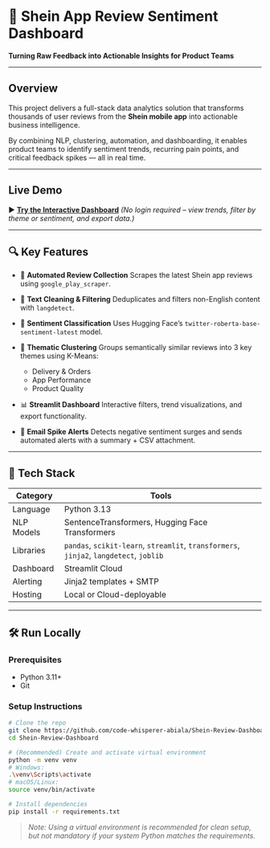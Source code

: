 # 💬 Shein App Review Sentiment Dashboard

**Turning Raw Feedback into Actionable Insights for Product Teams**

---

##  Overview

This project delivers a full-stack data analytics solution that transforms thousands of user reviews from the **Shein mobile app** into actionable business intelligence.

By combining NLP, clustering, automation, and dashboarding, it enables product teams to identify sentiment trends, recurring pain points, and critical feedback spikes — all in real time.

---

##  Live Demo

▶️ **[Try the Interactive Dashboard](https://maincusersisiakonedrivedocumentsprojectssheindashboardproject.streamlit.app/)**
*(No login required – view trends, filter by theme or sentiment, and export data.)*

---

## 🔍 Key Features

* 📅 **Automated Review Collection**
  Scrapes the latest Shein app reviews using `google_play_scraper`.

* 🧹 **Text Cleaning & Filtering**
  Deduplicates and filters non-English content with `langdetect`.

* 🧠 **Sentiment Classification**
  Uses Hugging Face’s `twitter-roberta-base-sentiment-latest` model.

* 🧩 **Thematic Clustering**
  Groups semantically similar reviews into 3 key themes using K-Means:

  * Delivery & Orders
  * App Performance
  * Product Quality

* 📊 **Streamlit Dashboard**
  Interactive filters, trend visualizations, and export functionality.

* 🔔 **Email Spike Alerts**
  Detects negative sentiment surges and sends automated alerts with a summary + CSV attachment.

---

## 🧱 Tech Stack

| Category   | Tools                                                                                   |
| ---------- | --------------------------------------------------------------------------------------- |
| Language   | Python 3.13                                                                             |
| NLP Models | SentenceTransformers, Hugging Face Transformers                                         |
| Libraries  | `pandas`, `scikit-learn`, `streamlit`, `transformers`, `jinja2`, `langdetect`, `joblib` |
| Dashboard  | Streamlit Cloud                                                                         |
| Alerting   | Jinja2 templates + SMTP                                                                 |
| Hosting    | Local or Cloud-deployable                                                               |

---

## 🛠️ Run Locally

### Prerequisites

* Python 3.11+
* Git

### Setup Instructions

```bash
# Clone the repo
git clone https://github.com/code-whisperer-abiala/Shein-Review-Dashboard.git
cd Shein-Review-Dashboard

# (Recommended) Create and activate virtual environment
python -m venv venv
# Windows:
.\venv\Scripts\activate
# macOS/Linux:
source venv/bin/activate

# Install dependencies
pip install -r requirements.txt
```

> *Note: Using a virtual environment is recommended for clean setup, but not mandatory if your system Python matches the requirements.*
